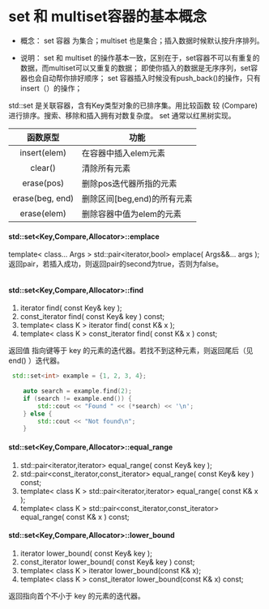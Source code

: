 
# set 和 multiset容器的基本概念
- 概念：
set 容器 为集合；multiset 也是集合；插入数据时候默认按升序排列。

- 说明：
set 和 multiset 的操作基本一致，区别在于，set容器不可以有重复的数据，而multiset可以又重复的数据；
即使你插入的数据是无序序列，set容器也会自动帮你排好顺序；
set 容器插入时候没有push_back()的操作，只有insert（）的操作；

std::set 是关联容器，含有Key类型对象的已排序集。用比较函数 较 (Compare) 进行排序。搜索、移除和插入拥有对数复杂度。 set 通常以红黑树实现。

|函数原型|功能|
|:--:|--|
|insert(elem)	 |在容器中插入elem元素|
|clear()	     |清除所有元素|
|erase(pos)      |删除pos迭代器所指的元素|
|erase(beg, end) |删除区间[beg,end)的所有元素|
|erase(elem)	 |删除容器中值为elem的元素|



#### std::set<Key,Compare,Allocator>::emplace
template< class... Args >
std::pair<iterator,bool> emplace( Args&&... args );
返回pair，若插入成功，则返回pair的second为true，否则为false。
```cpp

```


#### std::set<Key,Compare,Allocator>::find
1. iterator find( const Key& key );
2. const_iterator find( const Key& key ) const;
3. template< class K > iterator find( const K& x );
4. template< class K > const_iterator find( const K& x ) const;

返回值
指向键等于 key 的元素的迭代器。若找不到这种元素，则返回尾后（见 end() ）迭代器。

```cpp
 std::set<int> example = {1, 2, 3, 4};
 
    auto search = example.find(2);
    if (search != example.end()) {
        std::cout << "Found " << (*search) << '\n';
    } else {
        std::cout << "Not found\n";
    }
```


#### std::set<Key,Compare,Allocator>::equal_range
1. std::pair<iterator,iterator> equal_range( const Key& key );
2. std::pair<const_iterator,const_iterator> equal_range( const Key& key ) const;
3. template< class K >
std::pair<iterator,iterator> equal_range( const K& x );
4. template< class K >
std::pair<const_iterator,const_iterator> equal_range( const K& x ) const;




#### std::set<Key,Compare,Allocator>::lower_bound
1. iterator lower_bound( const Key& key );
2. const_iterator lower_bound( const Key& key ) const;
3. template< class K >
iterator lower_bound(const K& x);
4. template< class K >
const_iterator lower_bound(const K& x) const;

返回指向首个不小于 key 的元素的迭代器。